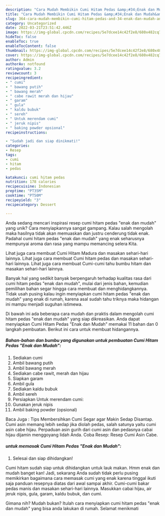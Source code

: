 ```yaml
---
description: "Cara Mudah Membikin Cumi Hitam Pedas &amp;#34;Enak dan Mudah&amp;#34; yang Lezat Sekali"
title: "Cara Mudah Membikin Cumi Hitam Pedas &amp;#34;Enak dan Mudah&amp;#34; yang Lezat Sekali"
slug: 364-cara-mudah-membikin-cumi-hitam-pedas-and-34-enak-dan-mudah-and-34-yang-lezat-sekali
category: Uncategorized
date: 2022-03-21T23:51:42.446Z
image: https://img-global.cpcdn.com/recipes/5e7dcee14c42f2e8/680x482cq70/cumi-hitam-pedas-enak-dan-mudah-foto-resep-utama.jpg
hideToc: false
enableToc: true
enableTocContent: false
thumbnail: https://img-global.cpcdn.com/recipes/5e7dcee14c42f2e8/680x482cq70/cumi-hitam-pedas-enak-dan-mudah-foto-resep-utama.jpg
cover: https://img-global.cpcdn.com/recipes/5e7dcee14c42f2e8/680x482cq70/cumi-hitam-pedas-enak-dan-mudah-foto-resep-utama.jpg
author: Admin
authorAv: notfound
ratingvalue: 3.2
reviewcount: 3
recipeingredient:
- " cumi"
- " bawang putih"
- " bawang merah"
- " cabe rawit merah dan hijau"
- " garam"
- " gula"
- " kaldu bubuk"
- " sereh"
- " Untuk merendam cumi"
- " jeruk nipis"
- " baking powder opsional"
recipeinstructions:

- "Sudah jadi dan siap dinikmati!"
categories:
- Resep
tags:
- cumi
- hitam
- pedas

katakunci: cumi hitam pedas 
nutrition: 178 calories
recipecuisine: Indonesian
preptime: "PT35M"
cooktime: "PT50M"
recipeyield: "3"
recipecategory: Dessert

---
```





Anda sedang mencari inspirasi resep cumi hitam pedas &#34;enak dan mudah&#34; yang unik? Cara menyiapkannya sangat gampang. Kalau salah mengolah maka hasilnya tidak akan memuaskan dan justru cenderung tidak enak. Padahal cumi hitam pedas &#34;enak dan mudah&#34; yang enak seharusnya mempunyai aroma dan rasa yang mampu memancing selera Kita.





Lihat juga cara membuat Cumi Hitam Madura dan masakan sehari-hari lainnya. Lihat juga cara membuat Cumi hitam pedas dan masakan sehari-hari lainnya. Lihat juga cara membuat Cumi-cumi tahu bumbu hitam dan masakan sehari-hari lainnya.

Banyak hal yang sedikit banyak berpengaruh terhadap kualitas rasa dari cumi hitam pedas &#34;enak dan mudah&#34;, mulai dari jenis bahan, kemudian pemilihan bahan segar hingga cara membuat dan menghidangkannya. Tidak usah pusing kalau ingin menyiapkan cumi hitam pedas &#34;enak dan mudah&#34; yang enak di rumah, karena asal sudah tahu triknya maka hidangan ini mampu menjadi suguhan istimewa.






Di bawah ini ada beberapa cara mudah dan praktis dalam mengolah cumi hitam pedas &#34;enak dan mudah&#34; yang siap dikreasikan. Anda dapat menyiapkan Cumi Hitam Pedas &#34;Enak dan Mudah&#34; memakai 11 bahan dan 0 langkah pembuatan. Berikut ini cara untuk membuat hidangannya.

<!--inarticleads1-->

##### Bahan-bahan dan bumbu yang digunakan untuk pembuatan Cumi Hitam Pedas &#34;Enak dan Mudah&#34;:

1. Sediakan  cumi
1. Ambil  bawang putih
1. Ambil  bawang merah
1. Sediakan  cabe rawit, merah dan hijau
1. Siapkan  garam
1. Ambil  gula
1. Sediakan  kaldu bubuk
1. Ambil  sereh
1. Persiapkan  Untuk merendam cumi:
1. Gunakan  jeruk nipis
1. Ambil  baking powder (opsional)


Baca Juga : Tips Membersihkan Cumi Segar agar Makin Sedap Disantap. Cumi asin memang lebih sedap jika diolah pedas, salah satunya yaitu cumi asin cabe hijau. Perpaduan asin gurih dari cumi asin dan pedasnya cabai hijau dijamin menggoyang lidah Anda. Coba Resep: Resep Cumi Asin Cabe. 

<!--inarticleads2-->

#####  untuk memasak Cumi Hitam Pedas &#34;Enak dan Mudah&#34;:


1. Selesai dan siap dihidangkan!

Cumi hitam sudah siap untuk dihidangkan untuk lauk makan. Hmm enak dan mudah banget kan! Jadi, sekarang Anda sudah tidak perlu pusing memikirkan bagaimana cara memasak cumi yang enak karena tinggal ikuti saja panduan resepnya diatas dari awal sampai akhir. Cumi-cumi bakar pedas manis dan masakan sehari-hari lainnya. Masukkan cabai hijau, air jeruk nipis, gula, garam, kaldu bubuk, dan cumi. 

Gimana nih? Mudah bukan? Itulah cara menyiapkan cumi hitam pedas &#34;enak dan mudah&#34; yang bisa anda lakukan di rumah. Selamat menikmati

